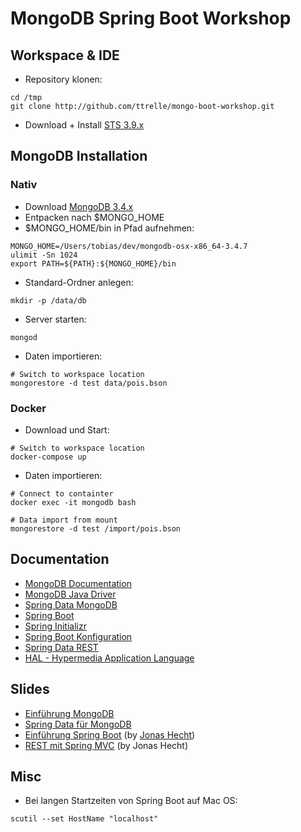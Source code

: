 # MongoDB Spring Boot Workshop

## Workspace & IDE
- Repository klonen:

```
cd /tmp
git clone http://github.com/ttrelle/mongo-boot-workshop.git
```

- Download + Install [STS 3.9.x](https://spring.io/tools/sts/all)

## MongoDB Installation

### Nativ

- Download [MongoDB 3.4.x](http://mongodb.com/download-center#community)
- Entpacken nach $MONGO_HOME
- $MONGO_HOME/bin in Pfad aufnehmen:

```
MONGO_HOME=/Users/tobias/dev/mongodb-osx-x86_64-3.4.7
ulimit -Sn 1024
export PATH=${PATH}:${MONGO_HOME}/bin
```
- Standard-Ordner anlegen:

```
mkdir -p /data/db
```

- Server starten:

```
mongod
```

- Daten importieren:

```
# Switch to workspace location
mongorestore -d test data/pois.bson
```

### Docker

- Download und Start:

```
# Switch to workspace location
docker-compose up
```

- Daten importieren:

```
# Connect to containter
docker exec -it mongodb bash

# Data import from mount
mongorestore -d test /import/pois.bson
```

## Documentation
- [MongoDB Documentation](https://docs.mongodb.com/manual/)
- [MongoDB Java Driver](http://mongodb.github.io/mongo-java-driver/)
- [Spring Data MongoDB](https://docs.spring.io/spring-data/mongodb/docs/current/reference/html/)
- [Spring Boot](https://docs.spring.io/spring-boot/docs/1.5.8.RELEASE/reference/htmlsingle/)
- [Spring Initializr](http://start.spring.io/)
- [Spring Boot Konfiguration](https://docs.spring.io/spring-boot/docs/current/reference/html/howto-properties-and-configuration.html)
- [Spring Data REST](https://docs.spring.io/spring-data/rest/docs/3.0.1.RELEASE/reference/html/)
- [HAL - Hypermedia Application Language](http://stateless.co/hal_specification.html)

## Slides
- [Einführung MongoDB](https://de.slideshare.net/tobiastrelle/mongo-db-einfhrung)
- [Spring Data für MongoDB](https://de.slideshare.net/tobiastrelle/mongo-db-springdatajongoco)
- [Einführung Spring Boot](http://slides.com/jonashackt/dos-spring-01#/) (by [Jonas Hecht](http://github.com/jonashackt))
- [REST mit Spring MVC](http://slides.com/jonashackt/dos-spring-01-3#/) (by Jonas Hecht)

## Misc
- Bei langen Startzeiten von Spring Boot auf Mac OS:

```
scutil --set HostName "localhost"
```






